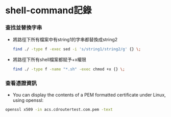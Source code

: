 # shell-command記錄
### 查找並替換字串
* 將路徑下所有檔案中有string1的字串都替換成string2
	```sh
	find ./ -type f -exec sed -i 's/string1/string2/g' {} \;
	```
* 將路徑下所有shell檔案都賦予+x權限
	```sh
	find ./ -type f -name "*.sh" -exec chmod +x {} \;
	```
### 查看憑證資訊
* You can display the contents of a PEM formatted certificate under Linux, using openssl:
```sh
openssl x509 -in acs.cdroutertest.com.pem -text
```

